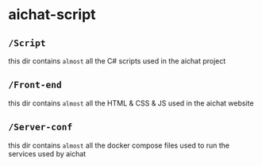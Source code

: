# aichat-script
## `/Script`
this dir contains ``almost`` all the C# scripts used in the aichat project
## `/Front-end`
this dir contains ``almost`` all the HTML & CSS & JS used in the aichat website
## `/Server-conf`
this dir contains ``almost`` all the docker compose files used to run the services used by aichat

